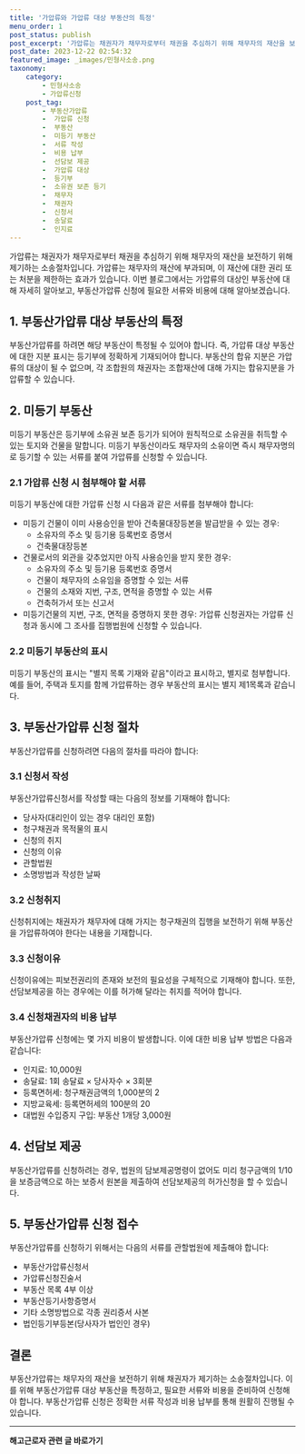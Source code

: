 ```yaml
---
title: '가압류와 가압류 대상 부동산의 특정'
menu_order: 1
post_status: publish
post_excerpt: '가압류는 채권자가 채무자로부터 채권을 추심하기 위해 채무자의 재산을 보전하기 위해 제기하는 소송절차입니다. 가압류는 채무자의 재산에 부과되며, 이 재산에 대한 권리 또는 처분을 제한하는 효과가 있습니다. 이번 블로그에서는 가압류의 대상인 부동산에 대해 자세히 알아보고, 부동산가압류 신청에 필요한 서류와 비용에 대해 알아보겠습니다.'
post_date: 2023-12-22 02:54:32
featured_image: _images/민형사소송.png
taxonomy:
    category:
        - 민형사소송
        - 가압류신청
    post_tag:
        - 부동산가압류
        -  가압류 신청
        -  부동산
        -  미등기 부동산
        -  서류 작성
        -  비용 납부
        -  선담보 제공
        -  가압류 대상
        -  등기부
        -  소유권 보존 등기
        -  채무자
        -  채권자
        -  신청서
        -  송달료
        -  인지료
---
```



가압류는 채권자가 채무자로부터 채권을 추심하기 위해 채무자의 재산을 보전하기 위해 제기하는 소송절차입니다. 가압류는 채무자의 재산에 부과되며, 이 재산에 대한 권리 또는 처분을 제한하는 효과가 있습니다. 이번 블로그에서는 가압류의 대상인 부동산에 대해 자세히 알아보고, 부동산가압류 신청에 필요한 서류와 비용에 대해 알아보겠습니다.

## 1. 부동산가압류 대상 부동산의 특정

부동산가압류를 하려면 해당 부동산이 특정될 수 있어야 합니다. 즉, 가압류 대상 부동산에 대한 지분 표시는 등기부에 정확하게 기재되어야 합니다. 부동산의 합유 지분은 가압류의 대상이 될 수 없으며, 각 조합원의 채권자는 조합재산에 대해 가지는 합유지분을 가압류할 수 있습니다.

## 2. 미등기 부동산

미등기 부동산은 등기부에 소유권 보존 등기가 되어야 원칙적으로 소유권을 취득할 수 있는 토지와 건물을 말합니다. 미등기 부동산이라도 채무자의 소유이면 즉시 채무자명의로 등기할 수 있는 서류를 붙여 가압류를 신청할 수 있습니다.

### 2.1 가압류 신청 시 첨부해야 할 서류

미등기 부동산에 대한 가압류 신청 시 다음과 같은 서류를 첨부해야 합니다:
- 미등기 건물이 이미 사용승인을 받아 건축물대장등본을 발급받을 수 있는 경우: 
  - 소유자의 주소 및 등기용 등록번호 증명서
  - 건축물대장등본
- 건물로서의 외관을 갖추었지만 아직 사용승인을 받지 못한 경우:
  - 소유자의 주소 및 등기용 등록번호 증명서
  - 건물이 채무자의 소유임을 증명할 수 있는 서류
  - 건물의 소재와 지번, 구조, 면적을 증명할 수 있는 서류
  - 건축허가서 또는 신고서
- 미등기건물의 지번, 구조, 면적을 증명하지 못한 경우: 가압류 신청권자는 가압류 신청과 동시에 그 조사를 집행법원에 신청할 수 있습니다.

### 2.2 미등기 부동산의 표시

미등기 부동산의 표시는 "별지 목록 기재와 같음"이라고 표시하고, 별지로 첨부합니다. 예를 들어, 주택과 토지를 함께 가압류하는 경우 부동산의 표시는 별지 제1목록과 같습니다.

## 3. 부동산가압류 신청 절차

부동산가압류를 신청하려면 다음의 절차를 따라야 합니다:

### 3.1 신청서 작성

부동산가압류신청서를 작성할 때는 다음의 정보를 기재해야 합니다:
- 당사자(대리인이 있는 경우 대리인 포함)
- 청구채권과 목적물의 표시
- 신청의 취지
- 신청의 이유
- 관할법원
- 소명방법과 작성한 날짜

### 3.2 신청취지

신청취지에는 채권자가 채무자에 대해 가지는 청구채권의 집행을 보전하기 위해 부동산을 가압류하여야 한다는 내용을 기재합니다.

### 3.3 신청이유

신청이유에는 피보전권리의 존재와 보전의 필요성을 구체적으로 기재해야 합니다. 또한, 선담보제공을 하는 경우에는 이를 허가해 달라는 취지를 적어야 합니다.

### 3.4 신청채권자의 비용 납부

부동산가압류 신청에는 몇 가지 비용이 발생합니다. 이에 대한 비용 납부 방법은 다음과 같습니다:
- 인지료: 10,000원
- 송달료: 1회 송달료 × 당사자수 × 3회분
- 등록면허세: 청구채권금액의 1,000분의 2
- 지방교육세: 등록면허세의 100분의 20
- 대법원 수입증지 구입: 부동산 1개당 3,000원

## 4. 선담보 제공

부동산가압류를 신청하려는 경우, 법원의 담보제공명령이 없어도 미리 청구금액의 1/10을 보증금액으로 하는 보증서 원본을 제출하여 선담보제공의 허가신청을 할 수 있습니다.

## 5. 부동산가압류 신청 접수

부동산가압류를 신청하기 위해서는 다음의 서류를 관할법원에 제출해야 합니다:
- 부동산가압류신청서
- 가압류신청진술서
- 부동산 목록 4부 이상
- 부동산등기사항증명서
- 기타 소명방법으로 각종 권리증서 사본
- 법인등기부등본(당사자가 법인인 경우)

## 결론

부동산가압류는 채무자의 재산을 보전하기 위해 채권자가 제기하는 소송절차입니다. 이를 위해 부동산가압류 대상 부동산을 특정하고, 필요한 서류와 비용을 준비하여 신청해야 합니다. 부동산가압류 신청은 정확한 서류 작성과 비용 납부를 통해 원활히 진행될 수 있습니다.


<!-- wp:separator -->
<hr class="wp-block-separator has-alpha-channel-opacity"/>
<!-- /wp:separator -->

<!-- wp:group {"backgroundColor":"base","layout":{"type":"constrained"}} -->
<div class="wp-block-group has-base-background-color has-background"><!-- wp:paragraph {"align":"center","fontSize":"medium"} -->
<p class="has-text-align-center has-large-font-size"><strong>해고근로자 관련 글 바로가기</strong></p>
<!-- /wp:paragraph -->


<!-- wp:latest-posts
{"categories":[{"id":12660,"count":19,"description":"","link":"https://uknowlaw.com/category/%ed%95%b4%ea%b3%a0%ea%b7%bc%eb%a1%9c%ec%9e%90/","name":"해고근로자","slug":"해고근로자","taxonomy":"category","parent":0,"meta":[],"_links":{"self":[{"href":"https://uknowlaw.com/wp-json/wp/v2/categories/12660"}],"collection":[{"href":"https://uknowlaw.com/wp-json/wp/v2/categories"}],"about":[{"href":"https://uknowlaw.com/wp-json/wp/v2/taxonomies/category"}],"wp:post_type":[{"href":"https://uknowlaw.com/wp-json/wp/v2/posts?categories=12660"}],"curies":[{"name":"wp","href":"https://api.w.org/{rel}","templated":true}]}}],"postsToShow":100,"excerptLength":28,"postLayout":"grid","columns":2,"featuredImageAlign":"left","featuredImageSizeSlug":"large","fontSize":"small"} /--></div>
<!-- /wp:group -->